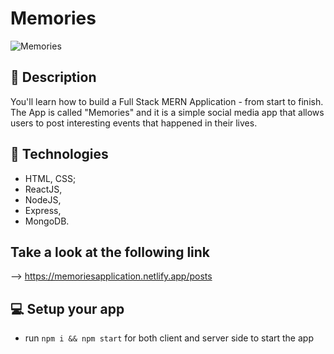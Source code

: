 # Memories

![Memories](https://i.ibb.co/Z8Y0CJv/Screenshot-2020-10-30-at-11-10-04.png)

## 🔖 Description

You'll learn how to build a Full Stack MERN Application - from start to finish. The App is called "Memories" and it is a simple social media app that allows users to post interesting events that happened in their lives.


## 🧪 Technologies 

- HTML, CSS;
- ReactJS, 
- NodeJS, 
- Express, 
- MongoDB.

## Take a look at the following link 

--> https://memoriesapplication.netlify.app/posts

## 💻 Setup your app

- run ```npm i && npm start``` for both client and server side to start the app
